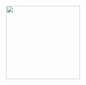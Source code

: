 <p align="center"><img src="https://raw.githubusercontent.com/Haghrah/PyIT2FLS/master/PyIT2FLS_icon.png" width="200"/></p>
